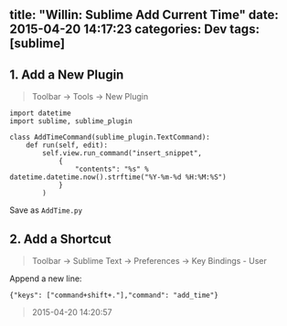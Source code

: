 title: "Willin: Sublime Add Current Time"
date: 2015-04-20 14:17:23
categories: Dev
tags: [sublime]
---

## 1. Add a New Plugin

> Toolbar -> Tools -> New Plugin

```
import datetime  
import sublime, sublime_plugin

class AddTimeCommand(sublime_plugin.TextCommand):
	def run(self, edit):
		self.view.run_command("insert_snippet", 
			{
				"contents": "%s" % datetime.datetime.now().strftime("%Y-%m-%d %H:%M:%S")
			}
		)
```

Save as `AddTime.py`


## 2. Add a Shortcut

> Toolbar -> Sublime Text -> Preferences -> Key Bindings - User

Append a new line:

```
{"keys": ["command+shift+."],"command": "add_time"}
```



> 2015-04-20 14:20:57
